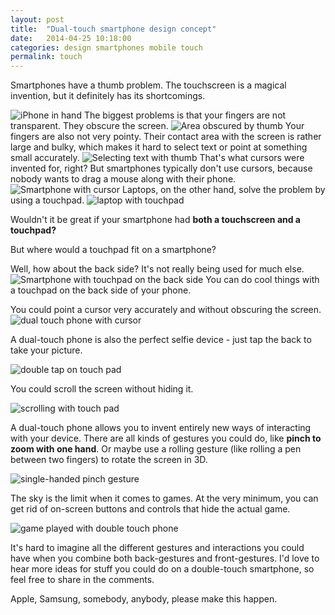 ```yaml
---
layout: post
title:  "Dual-touch smartphone design concept"
date:   2014-04-25 10:18:00
categories: design smartphones mobile touch 
permalink: touch
---
```

Smartphones have a thumb problem. The touchscreen is a magical invention, but it definitely has its shortcomings.

![iPhone in hand](https://s3.amazonaws.com/gigantt_pub_imgs/2014/05/1400305616.png)
The biggest problems is that your fingers are not transparent. They obscure the screen.
![Area obscured by thumb](https://s3.amazonaws.com/gigantt_pub_imgs/2014/05/1400305625.png)
Your fingers are also not very pointy. Their contact area with the screen is rather large and bulky, which makes it hard to select text or point at something small accurately.
![Selecting text with thumb](https://s3.amazonaws.com/gigantt_pub_imgs/2014/05/1400305636.png)
That's what cursors were invented for, right? But smartphones typically don't use cursors, because nobody wants to drag a mouse along with their phone.
![Smartphone with cursor](https://s3.amazonaws.com/gigantt_pub_imgs/2014/05/1400305644.png)
Laptops, on the other hand, solve the problem by using a touchpad. 
![laptop with touchpad](https://s3.amazonaws.com/gigantt_pub_imgs/2014/05/1400305660.png)

Wouldn't it be great if your smartphone had **both a touchscreen and a touchpad?** 

But where would a touchpad fit on a smartphone? 

Well, how about the back side? It's not really being used for much else.
![Smartphone with touchpad on the back side](https://s3.amazonaws.com/gigantt_pub_imgs/2014/05/1400305671.png)
You can do cool things with a touchpad on the back side of your phone. 

You could point a cursor very accurately and without obscuring the screen.
![dual touch phone with cursor](https://s3.amazonaws.com/gigantt_pub_imgs/2014/05/1400305678.png)

A dual-touch phone is also the perfect selfie device - just tap the back to take your picture.

![double tap on touch pad](https://s3.amazonaws.com/gigantt_pub_imgs/2014/05/1400305692.png)

You could scroll the screen without hiding it.

![scrolling with touch pad](https://s3.amazonaws.com/gigantt_pub_imgs/2014/05/1400305707.png)

A dual-touch phone allows you to invent entirely new ways of interacting with your device. There are all kinds of gestures you could do, like **pinch to zoom with one hand**. Or maybe use a rolling gesture (like rolling a pen between two fingers) to rotate the screen in 3D.

![single-handed pinch gesture](https://s3.amazonaws.com/gigantt_pub_imgs/2014/05/1400305715.png)

The sky is the limit when it comes to games. At the very minimum, you can get rid of on-screen buttons and controls that hide the actual game.

![game played with double touch phone](https://s3.amazonaws.com/gigantt_pub_imgs/2014/05/1400305725.png)

It's hard to imagine all the different gestures and interactions you could have when you combine both back-gestures and front-gestures. I'd love to hear more ideas for stuff you could do on a double-touch smartphone, so feel free to share in the comments. 

Apple, Samsung, somebody, anybody, please make this happen.